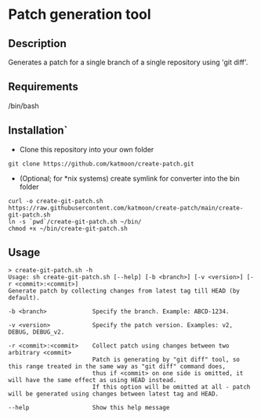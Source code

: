 # Patch generation tool

## Description
Generates a patch for a single branch of a single repository using 'git diff'.

## Requirements
/bin/bash

## Installation`
* Clone this repository into your own folder
```
git clone https://github.com/katmoon/create-patch.git
```
* (Optional; for *nix systems) create symlink for converter into the bin folder
```
curl -o create-git-patch.sh https://raw.githubusercontent.com/katmoon/create-patch/main/create-git-patch.sh
ln -s `pwd`/create-git-patch.sh ~/bin/
chmod +x ~/bin/create-git-patch.sh
```

## Usage
```
> create-git-patch.sh -h
Usage: sh create-git-patch.sh [--help] [-b <branch>] [-v <version>] [-r <commit>:<commit>]
Generate patch by collecting changes from latest tag till HEAD (by default).

-b <branch>             Specify the branch. Example: ABCD-1234.

-v <version>            Specify the patch version. Examples: v2, DEBUG, DEBUG_v2.

-r <commit>:<commit>    Collect patch using changes between two arbitrary <commit>
                        Patch is generating by "git diff" tool, so this range treated in the same way as "git diff" command does,
                        thus if <commit> on one side is omitted, it will have the same effect as using HEAD instead.
                        If this option will be omitted at all - patch will be generated using changes between latest tag and HEAD.

--help                  Show this help message
```
